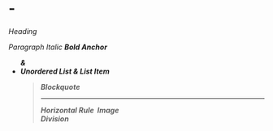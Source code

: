 <h1> - <h6>	Heading
<p>	Paragraph
<i>	Italic
<b>	Bold
<a>	Anchor
<ul> & <li>	Unordered List & List Item
<blockquote>	Blockquote
<hr>	Horizontal Rule
<img>	Image
<div>	Division
